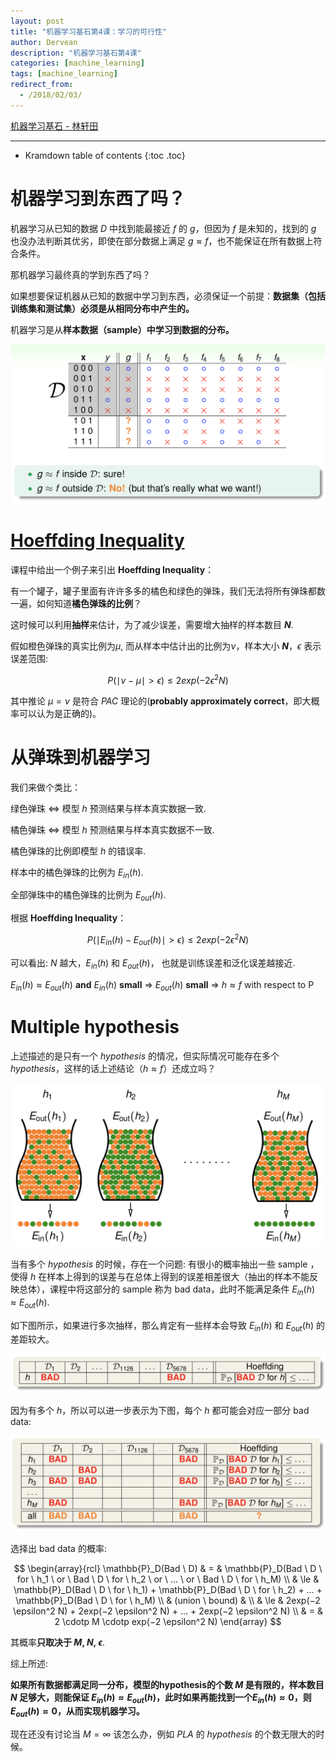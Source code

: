 ```yaml
---
layout: post
title: "机器学习基石第4课：学习的可行性"
author: Dervean
description: "机器学习基石第4课"
categories: [machine_learning]
tags: [machine_learning]
redirect_from:
  - /2018/02/03/
---
```


[机器学习基石 - 林轩田](https://www.csie.ntu.edu.tw/~htlin/course/mlfound17fall/)

---

* Kramdown table of contents
{:toc .toc}

# 机器学习到东西了吗？

机器学习从已知的数据 $D$ 中找到能最接近 $f$ 的 $g$，但因为 $f$ 是未知的，找到的 $g$ 也没办法判断其优劣，即使在部分数据上满足 $g \approx f$，也不能保证在所有数据上符合条件。

那机器学习最终真的学到东西了吗？

如果想要保证机器从已知的数据中学习到东西，必须保证一个前提：**数据集（包括训练集和测试集）必须是从相同分布中产生的。**

机器学习是从**样本数据（sample）中学习到数据的分布。**

![feasibility](/images/ML/feasibility-1.png "feasibility")

# [Hoeffding Inequality](https://en.wikipedia.org/wiki/Hoeffding%27s_inequality)

课程中给出一个例子来引出 **Hoeffding Inequality**：

有一个罐子，罐子里面有许许多多的橘色和绿色的弹珠，我们无法将所有弹珠都数一遍，如何知道**橘色弹珠的比例**？

这时候可以利用**抽样**来估计，为了减少误差，需要增大抽样的样本数目 **$N$**.

假如橙色弹珠的真实比例为$\mu$, 而从样本中估计出的比例为$\nu$，样本大小 **$N$**，$\epsilon$ 表示误差范围:

$$P(\mid \nu − \mu \mid > \epsilon) \le 2exp(−2 \epsilon^2 N)$$

其中推论 $\mu = \nu$ 是符合 $PAC$ 理论的(**probably approximately correct**，即大概率可以认为是正确的)。

# 从弹珠到机器学习

我们来做个类比：

绿色弹珠 $\Leftrightarrow$ 模型 $h$ 预测结果与样本真实数据一致.

橘色弹珠 $\Leftrightarrow$ 模型 $h$ 预测结果与样本真实数据不一致.

橘色弹珠的比例即模型 $h$ 的错误率.

样本中的橘色弹珠的比例为 $E_{in}(h)$.

全部弹珠中的橘色弹珠的比例为 $E_{out}(h)$.

根据 **Hoeffding Inequality**：

$$P(\mid E_{in}(h) − E_{out}(h) \mid > \epsilon) \le 2exp(−2 \epsilon^2 N)$$

可以看出: $N$ 越大，$E_{in}(h)$ 和 $E_{out}(h)$， 也就是训练误差和泛化误差越接近.

$E_{in}(h) \approx E_{out}(h)$  **and**  $E_{in}(h)$  **small**  $\Rightarrow$ $E_{out}(h)$  **small**  $\Rightarrow$ $h \approx f$ with respect to P

# Multiple hypothesis

上述描述的是只有一个 $hypothesis$ 的情况，但实际情况可能存在多个 $hypothesis$，这样的话上述结论（$h \approx f$）还成立吗？

![multiple-hypothesis](/images/ML/feasibility-multiple-hypothesis.png "multiple-hypothesis")

当有多个 $hypothesis$ 的时候，存在一个问题: 有很小的概率抽出一些 sample ，使得 $h$ 在样本上得到的误差与在总体上得到的误差相差很大（抽出的样本不能反映总体），课程中将这部分的 sample 称为 bad data，此时不能满足条件 $E_{in}(h) \approx E_{out}(h)$.

如下图所示，如果进行多次抽样，那么肯定有一些样本会导致 $E_{in}(h)$ 和 $E_{out}(h)$ 的差距较大。

![bad-data](/images/ML/feasibilty-bad-data-1.png "bad-data")

因为有多个 $h$，所以可以进一步表示为下图，每个 $h$ 都可能会对应一部分 bad data:

![bad-data](/images/ML/feasibilty-bad-data-2.png "bad-data")

选择出 bad data 的概率:

$$
\begin{array}{rcl}
\mathbb{P}_D(Bad \ D) 	 & 			= 		& \mathbb{P}_D(Bad \ D \ for \ h_1 \ or \ Bad \ D \ for \ h_2 \ or \ ... \ or \ Bad \ D \ for \ h_M) 	\\
						 & 			\le 	& \mathbb{P}_D(Bad \ D \ for \ h_1) + \mathbb{P}_D(Bad \ D \ for \ h_2) + ... + \mathbb{P}_D(Bad \ D \ for \ h_M)		\\
						 &	(union \ bound) &								\\
						 & 			\le 	& 2exp(−2 \epsilon^2 N) + 2exp(−2 \epsilon^2 N) + ... + 2exp(−2 \epsilon^2 N) \\
						 & 			=		& 2 \cdotp M \cdotp exp(−2 \epsilon^2 N)	
\end{array}
$$

其概率**只取决于 $M$, $N$, $\epsilon$**.

综上所述:

**如果所有数据都满足同一分布，模型的hypothesis的个数 $M$ 是有限的，样本数目 $N$ 足够大，则能保证 $E_{in}(h) \approx E_{out}(h)$，此时如果再能找到一个$E_{in}(h) \approx 0$，则$E_{out}(h) \approx 0$，从而实现机器学习。**

现在还没有讨论当 $M = \infty$ 该怎么办，例如 $PLA$ 的 $hypothesis$ 的个数无限大的时候。


